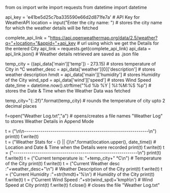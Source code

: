 

from os import write
import requests
from datetime import datetime

api_key = 'e41be5d25c7ba335590e66d2d871fe7a'  # API Key for WeatherAPI
location = input("Enter the city name: ")   # stores the city name for which the weather details will be fetched

complete_api_link = "https://api.openweathermap.org/data/2.5/weather?q="+location+"&appid="+api_key   # url using which we get the Details for the entered City
api_link = requests.get(complete_api_link)
api_data = api_link.json() # Weather details retrieved are saved as .json file

temp_city = ((api_data['main']['temp']) - 273.15)   # stores temperature of City in °C
weather_desc = api_data['weather'][0]['description']    # stores weather description
hmdt = api_data['main']['humidity']   # stores Humidity of the City
wind_spd = api_data['wind']['speed']    # stores Wind Speed
date_time = datetime.now().strftime("%d %b %Y | %I:%M:%S %p")   # stores the Date & Time when the Weather Data was fetched

temp_city="{:.2f}".format(temp_city)    # rounds the temperature of city upto 2 decimal places

f=open("Weather Log.txt","a")   # opens/creates a file names "Weather Log" to stores Weather Details in Append Mode

t = ("\n\n-------------------------------------------------------------\n") 
print(t)
f.write(t)    
t = ("Weather Stats for - {}  || {}\n".format(location.upper(), date_time))     # Location and Date & Time when the Details were recorded
print(t)
f.write(t)
t = ("-------------------------------------------------------------\n")
print(t)
f.write(t)
t = ("Current temperature is: "+temp_city+" °C\n")      # Temperature of the City
print(t)
f.write(t)
t = ("Current Weather desc  :"+weather_desc+"\n")     # Weather Description of the City
print(t)
f.write(t)
t = ("Current Humidity      :"+str(hmdt)+'%\n')     # Humidity of the City
print(t)
f.write(t)
t = ("Current Wind Speed    :"+str(wind_spd)+'kmph\n')      # Wind Speed at City
print(t)
f.write(t)
f.close()     # closes the file "Weather Log.txt"

